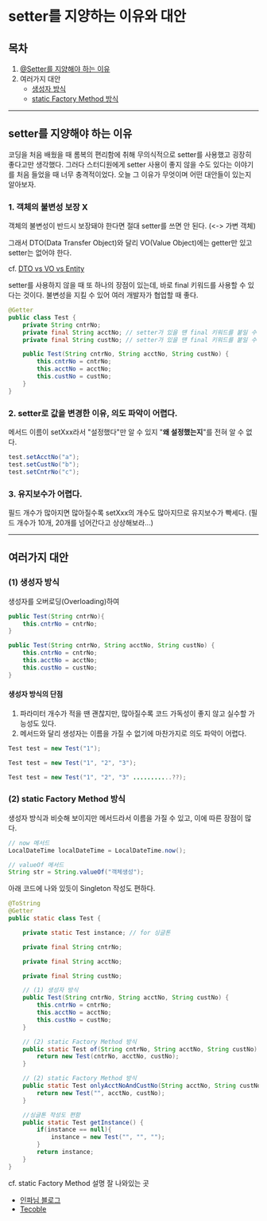 # setter를 지양하는 이유와 대안

## 목차

1. [@Setter를 지양해야 하는 이유](##-@Setter를-지양해야-하는-이유)
2. 여러가지 대안
   - [생성자 방식](<###-(1)-생성자-방식>)
   - [static Factory Method 방식](<###-(2)-static-Factory-Method-방식>)

---

## setter를 지양해야 하는 이유

코딩을 처음 배웠을 때 롬복의 편리함에 취해 무의식적으로 setter를 사용했고 굉장히 좋다고만 생각했다. 그러다 스터디원에게 setter 사용이 좋지 않을 수도 있다는 이야기를 처음 들었을 때 너무 충격적이었다. 오늘 그 이유가 무엇이며 어떤 대안들이 있는지 알아보자.

### 1. 객체의 불변성 보장 X

객체의 불변성이 반드시 보장돼야 한다면 절대 setter를 쓰면 안 된다. (<-> 가변 객체)

그래서 DTO(Data Transfer Object)와 달리 VO(Value Object)에는 getter만 있고 setter는 없어야 한다.

cf. [DTO vs VO vs Entity](https://tecoble.techcourse.co.kr/post/2021-05-16-dto-vs-vo-vs-entity/)

setter를 사용하지 않을 때 또 하나의 장점이 있는데, 바로 final 키워드를 사용할 수 있다는 것이다. 불변성을 지킬 수 있어 여러 개발자가 협업할 때 좋다.

```java
@Getter
public class Test {
    private String cntrNo;
    private final String acctNo; // setter가 있을 땐 final 키워드를 붙일 수 없다.
    private final String custNo; // setter가 있을 땐 final 키워드를 붙일 수 없다.

    public Test(String cntrNo, String acctNo, String custNo) {
        this.cntrNo = cntrNo;
        this.acctNo = acctNo;
        this.custNo = custNo;
    }
}
```

### 2. setter로 값을 변경한 이유, 의도 파악이 어렵다.

메서드 이름이 setXxx라서 "설정했다"만 알 수 있지 "**왜 설정했는지**"를 전혀 알 수 없다.

```java
test.setAcctNo("a");
test.setCustNo("b");
test.setCntrNo("c");
```

### 3. 유지보수가 어렵다.

필드 개수가 많아지면 많아질수록 setXxx의 개수도 많아지므로 유지보수가 빡세다. (필드 개수가 10개, 20개를 넘어간다고 상상해보라...)

---

## 여러가지 대안

### (1) 생성자 방식

생성자를 오버로딩(Overloading)하여

```java
public Test(String cntrNo){
    this.cntrNo = cntrNo;
}

public Test(String cntrNo, String acctNo, String custNo) {
    this.cntrNo = cntrNo;
    this.acctNo = acctNo;
    this.custNo = custNo;
}
```

#### 생성자 방식의 단점

1. 파라미터 개수가 적을 땐 괜찮지만, 많아질수록 코드 가독성이 좋지 않고 실수할 가능성도 있다.
2. 메서드와 달리 생성자는 이름을 가질 수 없기에 마찬가지로 의도 파악이 어렵다.

```java
Test test = new Test("1");

Test test = new Test("1", "2", "3");

Test test = new Test("1", "2", "3" ...........??);
```

### (2) static Factory Method 방식

생성자 방식과 비슷해 보이지만 메서드라서 이름을 가질 수 있고, 이에 따른 장점이 많다.

```java
// now 메서드
LocalDateTime localDateTime = LocalDateTime.now();

// valueOf 메서드
String str = String.valueOf("객체생성");
```

아래 코드에 나와 있듯이 Singleton 작성도 편하다.

```java
@ToString
@Getter
public static class Test {

    private static Test instance; // for 싱글톤

    private final String cntrNo;

    private final String acctNo;

    private final String custNo;

    // (1) 생성자 방식
    public Test(String cntrNo, String acctNo, String custNo) {
        this.cntrNo = cntrNo;
        this.acctNo = acctNo;
        this.custNo = custNo;
    }

    // (2) static Factory Method 방식
    public static Test of(String cntrNo, String acctNo, String custNo) {
        return new Test(cntrNo, acctNo, custNo);
    }

    // (2) static Factory Method 방식
    public static Test onlyAcctNoAndCustNo(String acctNo, String custNo) {
        return new Test("", acctNo, custNo);
    }

    //싱글톤 작성도 편함
    public static Test getInstance() {
        if(instance == null){
            instance = new Test("", "", "");
        }
        return instance;
    }
}
```

cf. static Factory Method 설명 잘 나와있는 곳

- [인파님 블로그](https://inpa.tistory.com/entry/GOF-%F0%9F%92%A0-%EC%A0%95%EC%A0%81-%ED%8C%A9%ED%86%A0%EB%A6%AC-%EB%A9%94%EC%84%9C%EB%93%9C-%EC%83%9D%EC%84%B1%EC%9E%90-%EB%8C%80%EC%8B%A0-%EC%82%AC%EC%9A%A9%ED%95%98%EC%9E%90)
- [Tecoble](https://tecoble.techcourse.co.kr/post/2020-05-26-static-factory-method/)
